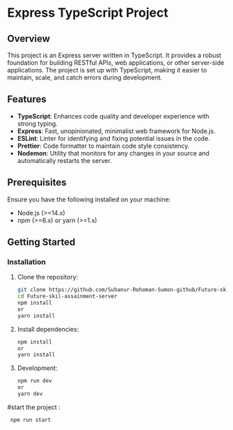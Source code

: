 # Express TypeScript Project

## Overview

This project is an Express server written in TypeScript. It provides a robust foundation for building RESTful APIs, web applications, or other server-side applications. The project is set up with TypeScript, making it easier to maintain, scale, and catch errors during development.

## Features

- **TypeScript**: Enhances code quality and developer experience with strong typing.
- **Express**: Fast, unopinionated, minimalist web framework for Node.js.
- **ESLint**: Linter for identifying and fixing potential issues in the code.
- **Prettier**: Code formatter to maintain code style consistency.
- **Nodemon**: Utility that monitors for any changes in your source and automatically restarts the server.

## Prerequisites

Ensure you have the following installed on your machine:

- Node.js (>=14.x)
- npm (>=6.x) or yarn (>=1.x)

## Getting Started

### Installation

1. Clone the repository:

   ```bash
   git clone https://github.com/Suhanur-Rohoman-Sumon-github/Future-skil-assainment-server
   cd Future-skil-assainment-server
   npm install
   or
   yarn install

   
2. Install dependencies:
    ```bash
   npm install
   or
   yarn install

3. Development:
     ```bash
   npm run dev
   or
   yarn dev
#start the project :
 ```bash
  npm run start





   
